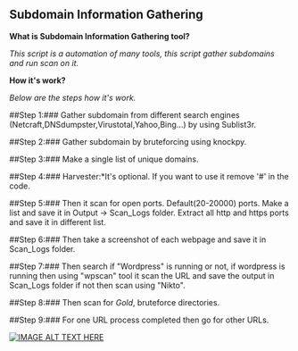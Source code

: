 ## Subdomain Information Gathering

**What is Subdomain Information Gathering tool?**

*This script is a automation of many tools, this script gather subdomains and run scan on it.*

**How it's work?**

*Below are the steps how it's work.*

##Step 1:### Gather subdomain from different search engines (Netcraft,DNSdumpster,Virustotal,Yahoo,Bing...) by using Sublist3r.

##Step 2:### Gather subdomain by bruteforcing using knockpy.

##Step 3:### Make a single list of unique domains.

##Step 4:### Harvester:*It's optional. If you want to use it remove '#' in the code.

##Step 5:### Then it scan for open ports. Default(20-20000) ports. Make a list and save it in Output -> Scan_Logs folder. Extract all http and https ports and save it in different list.

##Step 6:### Then take a screenshot of each webpage and save it in Scan_Logs folder.

##Step 7:### Then search if "Wordpress" is running or not, if wordpress is running then using "wpscan" tool it scan the URL and save the output in Scan_Logs folder if not then scan using "Nikto".

##Step 8:### Then scan for *Gold*, bruteforce directories.

##Step 9:### For one URL process completed then go for other URLs.



[![IMAGE ALT TEXT HERE](https://i.imgur.com/zmoTAZw.png)](https://www.youtube.com/watch?v=Nwg__mKtx1o)
